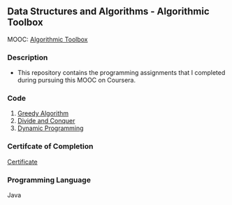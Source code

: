 ## Data Structures and Algorithms - Algorithmic Toolbox
MOOC: [Algorithmic Toolbox](https://www.coursera.org/learn/algorithmic-toolbox)

### Description
* This repository contains the programming assignments that I completed during pursuing this MOOC on Coursera.

### Code
1. [Greedy Algorithm](https://github.com/agrawal-priyank/data-structures-and-algorithms-coursera/tree/master/Algorithmic%20Toolbox/Programming%20Assignment%20-%202%20Greedy%20Algorithms)
2. [Divide and Conquer](https://github.com/agrawal-priyank/data-structures-and-algorithms-coursera/tree/master/Algorithmic%20Toolbox/Programming%20Assignment%20-%203%20Divide-and-Conquer)
3. [Dynamic Programming](https://github.com/agrawal-priyank/data-structures-and-algorithms-coursera/tree/master/Algorithmic%20Toolbox/Programming%20Assignment%20-%204%20Dynamic%20Programming)

### Certifcate of Completion
[Certificate](https://www.coursera.org/account/accomplishments/verify/687GN7EN76XP)

### Programming Language
Java
